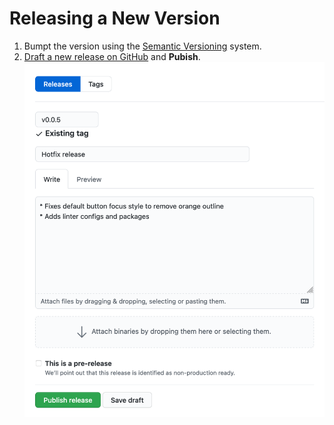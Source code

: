 # Releasing a New Version

1. Bumpt the version using the [Semantic Versioning](https://semver.org/) system.
2. [Draft a new release on GitHub](https://github.com/askiggy/stardust/releases/new) and **Pubish**. ![](./docs/ss-gh-release.png)
